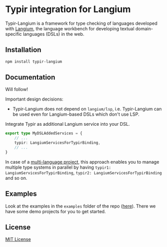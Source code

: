 # Typir integration for Langium

Typir-Langium is a framework for type checking of languages developed with [Langium](https://langium.org),
the language workbench for developing textual domain-specific languages (DSLs) in the web.

## Installation

```bash
npm install typir-langium
```

## Documentation

Will follow!

Important design decisions:

- Typir-Langium does not depend on `langium/lsp`, i.e. Typir-Langium can be used even for Langium-based DSLs which don't use LSP.

Integrate Typir as additional Langium service into your DSL.

```typescript
export type MyDSLAddedServices = {
    // ...
    typir: LangiumServicesForTypirBinding,
    // ...
}
```

In case of a [multi-language project](https://langium.org/docs/recipes/multiple-languages/), this approach enables you to manage multiple type systems in parallel by having `typir1: LangiumServicesForTypirBinding`, `typir2: LangiumServicesForTypirBinding` and so on.


## Examples

Look at the examples in the `examples` folder of the repo ([here](../../examples)). There we have some demo projects for you to get started.

## License

[MIT License](/LICENSE)
